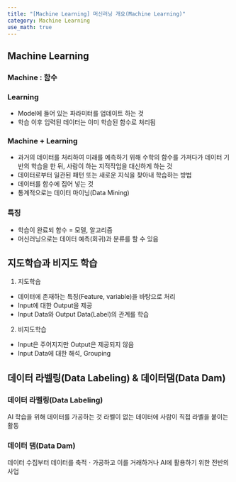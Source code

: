 ```yaml
---
title: "[Machine Learning] 머신러닝 개요(Machine Learning)"
category: Machine Learning
use_math: true
---
```


## Machine Learning
### Machine : 함수
### Learning
- Model에 들어 있는 파라미터를 업데이트 하는 것
- 학습 이후 입력된 데이터는 이미 학습된 함수로 처리됨

### Machine + Learning
- 과거의 데이터를 처리하여 미래를 예측하기 위해 수학의 함수를 가져다가 데이터 기반의 학습을 한 뒤, 사람이 하는 지적작업을 대신하게 하는 것
- 데이터로부터 일관된 패턴 또는 새로운 지식을 찾아내 학습하는 방법
- 데이터를 함수에 집어 넣는 것
- 통계적으로는 데이터 마이닝(Data Mining)

### 특징
- 학습이 완료되 함수 = 모델, 알고리즘
- 머신러닝으로는 데이터 예측(회귀)과 분류를 할 수 있음

## 지도학습과 비지도 학습

1) 지도학습
- 데이터에 존재하는 특징(Feature, variable)을 바탕으로 처리
- Input에 대한 Output을 제공
- Input Data와 Output Data(Label)의 관계를 학습

2) 비지도학습
- Input은 주어지지만 Output은 제공되지 않음
- Input Data에 대한 해석, Grouping

## 데이터 라벨링(Data Labeling) & 데이터댐(Data Dam)
### 데이터 라벨링(Data Labeling)
AI 학습을 위해 데이터를 가공하는 것
라벨이 없는 데이터에 사람이 직접 라벨을 붙이는 활동

### 데이터 댐(Data Dam)
데이터 수집부터 데이터를 축적ㆍ가공하고 이를 거래하거나 AI에 활용하기 위한 전반의 사업